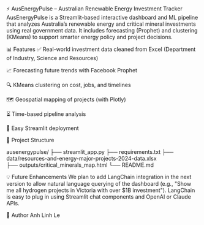 ⚡ AusEnergyPulse – Australian Renewable Energy Investment Tracker
AusEnergyPulse is a Streamlit-based interactive dashboard and ML pipeline that analyzes Australia’s renewable energy and critical mineral investments using real government data. It includes forecasting (Prophet) and clustering (KMeans) to support smarter energy policy and project decisions.

📊 Features
✅ Real-world investment data cleaned from Excel (Department of Industry, Science and Resources)

📈 Forecasting future trends with Facebook Prophet

🔍 KMeans clustering on cost, jobs, and timelines

🗺️ Geospatial mapping of projects (with Plotly)

⏳ Time-based pipeline analysis

📂 Easy Streamlit deployment

📁 Project Structure

ausenergypulse/
├── streamlit_app.py
├── requirements.txt
├── data/resources-and-energy-major-projects-2024-data.xlsx  
├── outputs/critical_minerals_map.html
└── README.md

💡 Future Enhancements
We plan to add LangChain integration in the next version to allow natural language querying of the dashboard (e.g., "Show me all hydrogen projects in Victoria with over $1B investment").
LangChain is easy to plug in using Streamlit chat components and OpenAI or Claude APIs.

👤 Author
Anh Linh Le

